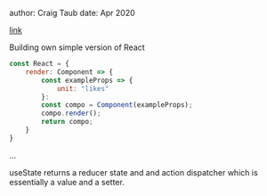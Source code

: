author: Craig Taub
date: Apr 2020

[link](https://itnext.io/under-the-hood-of-react-hooks-805dc68581c3)

Building own simple version of React

```js
const React = {
	render: Component => {
		const exampleProps => {
			unit: "likes"
		}:
		const compo = Component(exampleProps);
		compo.render();
		return compo;
	}
}
```
...

useState returns a reducer state and and action dispatcher which is essentially a value and a setter.

